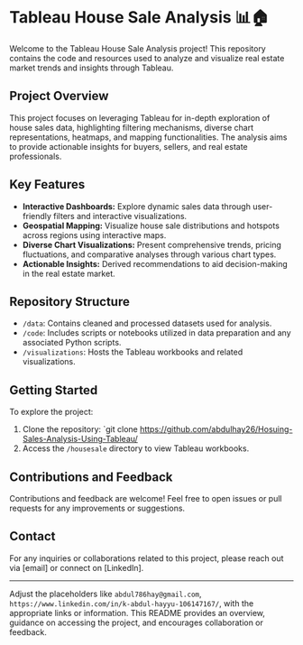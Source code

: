 # Tableau House Sale Analysis 📊🏠

Welcome to the Tableau House Sale Analysis project! This repository contains the code and resources used to analyze and visualize real estate market trends and insights through Tableau.

## Project Overview
This project focuses on leveraging Tableau for in-depth exploration of house sales data, highlighting filtering mechanisms, diverse chart representations, heatmaps, and mapping functionalities. The analysis aims to provide actionable insights for buyers, sellers, and real estate professionals.

## Key Features
- **Interactive Dashboards:** Explore dynamic sales data through user-friendly filters and interactive visualizations.
- **Geospatial Mapping:** Visualize house sale distributions and hotspots across regions using interactive maps.
- **Diverse Chart Visualizations:** Present comprehensive trends, pricing fluctuations, and comparative analyses through various chart types.
- **Actionable Insights:** Derived recommendations to aid decision-making in the real estate market.

## Repository Structure
- `/data`: Contains cleaned and processed datasets used for analysis.
- `/code`: Includes scripts or notebooks utilized in data preparation and any associated Python scripts.
- `/visualizations`: Hosts the Tableau workbooks and related visualizations.

## Getting Started
To explore the project:
1. Clone the repository: `git clone https://github.com/abdulhay26/Hosuing-Sales-Analysis-Using-Tableau/
2.  Access the `/housesale` directory to view Tableau workbooks.

## Contributions and Feedback
Contributions and feedback are welcome! Feel free to open issues or pull requests for any improvements or suggestions.

## Contact
For any inquiries or collaborations related to this project, please reach out via [email] or connect on [LinkedIn].

---

Adjust the placeholders like `abdul786hay@gmail.com`, `https://www.linkedin.com/in/k-abdul-hayyu-106147167/`, with the appropriate links or information. This README provides an overview, guidance on accessing the project, and encourages collaboration or feedback.
